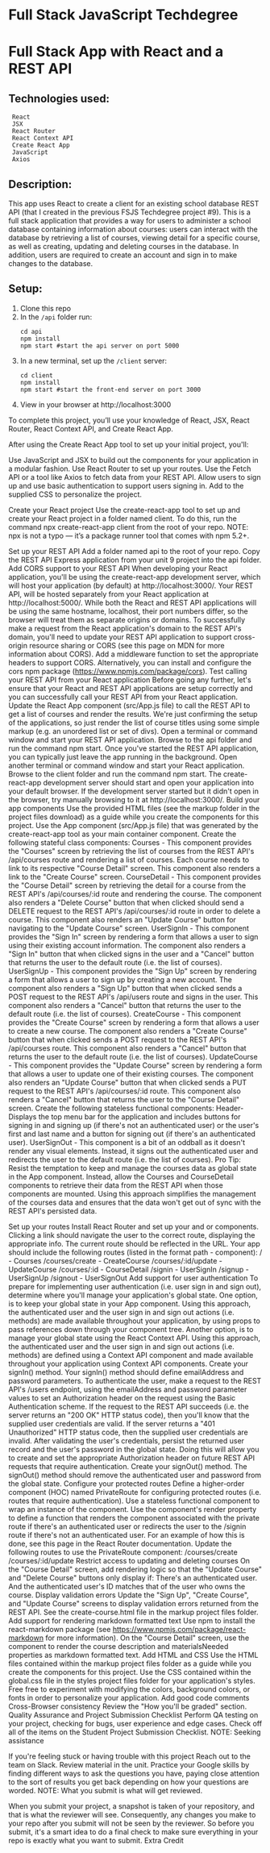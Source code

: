 # Full Stack JavaScript Techdegree
# Full Stack App with React and a REST API

## Technologies used:
     React
     JSX
     React Router
     React Context API
     Create React App
     JavaScript
     Axios

## Description:     
This app uses React to create a client for an existing school database REST API (that I created in the previous FSJS Techdegree project #9). This is a full stack application that provides a way for users to administer a school database containing information about courses: users can interact with the database by retrieving a list of courses, viewing detail for a specific course, as well as creating, updating and deleting courses in the database. In addition, users are required to create an account and sign in to make changes to the database. 

## Setup:
1. Clone this repo 
2. In the `/api` folder run: 
     ```
     cd api
     npm install
     npm start #start the api server on port 5000
     ```
3. In a new terminal, set up the `/client` server: 
     ```
     cd client
     npm install
     npm start #start the front-end server on port 3000
     ```
4. View in your browser at http://localhost:3000 






To complete this project, you’ll use your knowledge of React, JSX, React Router, React Context API, and Create React App.

After using the Create React App tool to set up your initial project, you'll:

Use JavaScript and JSX to build out the components for your application in a modular fashion.
Use React Router to set up your routes.
Use the Fetch API or a tool like Axios to fetch data from your REST API.
Allow users to sign up and use basic authentication to support users signing in.
Add to the supplied CSS to personalize the project.

Create your React project
Use the create-react-app tool to set up and create your React project in a folder named client.
To do this, run the command npx create-react-app client from the root of your repo.
NOTE: npx is not a typo — it’s a package runner tool that comes with npm 5.2+.

Set up your REST API
Add a folder named api to the root of your repo.
Copy the REST API Express application from your unit 9 project into the api folder.
Add CORS support to your REST API
When developing your React application, you'll be using the create-react-app development server, which will host your application (by default) at http://localhost:3000/. Your REST API, will be hosted separately from your React application at http://localhost:5000/. While both the React and REST API applications will be using the same hostname, localhost, their port numbers differ, so the browser will treat them as separate origins or domains.
To successfully make a request from the React application's domain to the REST API's domain, you'll need to update your REST API application to support cross-origin resource sharing or CORS (see this page on MDN for more information about CORS).
Add a middleware function to set the appropriate headers to support CORS.
Alternatively, you can install and configure the cors npm package (https://www.npmjs.com/package/cors).
Test calling your REST API from your React application
Before going any further, let's ensure that your React and REST API applications are setup correctly and you can successfully call your REST API from your React application.
Update the React App component (src/App.js file) to call the REST API to get a list of courses and render the results.
We're just confirming the setup of the applications, so just render the list of course titles using some simple markup (e.g. an unordered list or set of divs).
Open a terminal or command window and start your REST API application.
Browse to the api folder and run the command npm start.
Once you've started the REST API application, you can typically just leave the app running in the background.
Open another terminal or command window and start your React application.
Browse to the client folder and run the command npm start.
The create-react-app development server should start and open your application into your default browser. If the development server started but it didn't open in the browser, try manually browsing to it at http://localhost:3000/.
Build your app components
Use the provided HTML files (see the markup folder in the project files download) as a guide while you create the components for this project.
Use the App component (src/App.js file) that was generated by the create-react-app tool as your main container component.
Create the following stateful class components:
Courses - This component provides the "Courses" screen by retrieving the list of courses from the REST API's /api/courses route and rendering a list of courses. Each course needs to link to its respective "Course Detail" screen. This component also renders a link to the "Create Course" screen.
CourseDetail - This component provides the "Course Detail" screen by retrieving the detail for a course from the REST API's /api/courses/:id route and rendering the course. The component also renders a "Delete Course" button that when clicked should send a DELETE request to the REST API's /api/courses/:id route in order to delete a course. This component also renders an "Update Course" button for navigating to the "Update Course" screen.
UserSignIn - This component provides the "Sign In" screen by rendering a form that allows a user to sign using their existing account information. The component also renders a "Sign In" button that when clicked signs in the user and a "Cancel" button that returns the user to the default route (i.e. the list of courses).
UserSignUp - This component provides the "Sign Up" screen by rendering a form that allows a user to sign up by creating a new account. The component also renders a "Sign Up" button that when clicked sends a POST request to the REST API's /api/users route and signs in the user. This component also renders a "Cancel" button that returns the user to the default route (i.e. the list of courses).
CreateCourse - This component provides the "Create Course" screen by rendering a form that allows a user to create a new course. The component also renders a "Create Course" button that when clicked sends a POST request to the REST API's /api/courses route. This component also renders a "Cancel" button that returns the user to the default route (i.e. the list of courses).
UpdateCourse - This component provides the "Update Course" screen by rendering a form that allows a user to update one of their existing courses. The component also renders an "Update Course" button that when clicked sends a PUT request to the REST API's /api/courses/:id route. This component also renders a "Cancel" button that returns the user to the "Course Detail" screen.
Create the following stateless functional components:
Header- Displays the top menu bar for the application and includes buttons for signing in and signing up (if there's not an authenticated user) or the user's first and last name and a button for signing out (if there's an authenticated user).
UserSignOut - This component is a bit of an oddball as it doesn't render any visual elements. Instead, it signs out the authenticated user and redirects the user to the default route (i.e. the list of courses).
Pro Tip: Resist the temptation to keep and manage the courses data as global state in the App component. Instead, allow the Courses and CourseDetail components to retrieve their data from the REST API when those components are mounted. Using this approach simplifies the management of the courses data and ensures that the data won't get out of sync with the REST API's persisted data.

Set up your routes
Install React Router and set up your <Route> and <Link> or <NavLink> components.
Clicking a link should navigate the user to the correct route, displaying the appropriate info.
The current route should be reflected in the URL.
Your app should include the following routes (listed in the format path - component):
/ - Courses
/courses/create - CreateCourse
/courses/:id/update - UpdateCourse
/courses/:id - CourseDetail
/signin - UserSignIn
/signup - UserSignUp
/signout - UserSignOut
Add support for user authentication
To prepare for implementing user authentication (i.e. user sign in and sign out), determine where you'll manage your application's global state.
One option, is to keep your global state in your App component. Using this approach, the authenticated user and the user sign in and sign out actions (i.e. methods) are made available throughout your application, by using props to pass references down through your component tree.
Another option, is to manage your global state using the React Context API. Using this approach, the authenticated user and the user sign in and sign out actions (i.e. methods) are defined using a Context API <Provider> component and made available throughout your application using Context API <Consumer> components.
Create your signIn() method.
Your signIn() method should define emailAddress and password parameters.
To authenticate the user, make a request to the REST API's /users endpoint, using the emailAddress and password parameter values to set an Authorization header on the request using the Basic Authentication scheme.
If the request to the REST API succeeds (i.e. the server returns an "200 OK" HTTP status code), then you'll know that the supplied user credentials are valid. If the server returns a "401 Unauthorized" HTTP status code, then the supplied user credentials are invalid.
After validating the user's credentials, persist the returned user record and the user's password in the global state. Doing this will allow you to create and set the appropriate Authorization header on future REST API requests that require authentication.
Create your signOut() method.
The signOut() method should remove the authenticated user and password from the global state.
Configure your protected routes
Define a higher-order component (HOC) named PrivateRoute for configuring protected routes (i.e. routes that require authentication).
Use a stateless functional component to wrap an instance of the <Route> component.
Use the <Route> component's render property to define a function that renders the component associated with the private route if there's an authenticated user or redirects the user to the /signin route if there's not an authenticated user.
For an example of how this is done, see this page in the React Router documentation.
Update the following routes to use the PrivateRoute component:
/courses/create
/courses/:id/update
Restrict access to updating and deleting courses
On the "Course Detail" screen, add rendering logic so that the "Update Course" and "Delete Course" buttons only display if:
There's an authenticated user.
And the authenticated user's ID matches that of the user who owns the course.
Display validation errors
Update the "Sign Up", "Create Course", and "Update Course" screens to display validation errors returned from the REST API.
See the create-course.html file in the markup project files folder.
Add support for rendering markdown formatted text
Use npm to install the react-markdown package (see https://www.npmjs.com/package/react-markdown for more information).
On the "Course Detail" screen, use the <ReactMarkdown> component to render the course description and materialsNeeded properties as markdown formatted text.
Add HTML and CSS
Use the HTML files contained within the markup project files folder as a guide while you create the components for this project.
Use the CSS contained within the global.css file in the styles project files folder for your application's styles.
Free free to experiment with modifying the colors, background colors, or fonts in order to personalize your application.
Add good code comments
Cross-Browser consistency
Review the "How you'll be graded" section.
Quality Assurance and Project Submission Checklist
Perform QA testing on your project, checking for bugs, user experience and edge cases.
Check off all of the items on the Student Project Submission Checklist.
NOTE: Seeking assistance

If you're feeling stuck or having trouble with this project
Reach out to the team on Slack.
Review material in the unit.
Practice your Google skills by finding different ways to ask the questions you have, paying close attention to the sort of results you get back depending on how your questions are worded.
NOTE: What you submit is what will get reviewed.

When you submit your project, a snapshot is taken of your repository, and that is what the reviewer will see. Consequently, any changes you make to your repo after you submit will not be seen by the reviewer. So before you submit, it's a smart idea to do a final check to make sure everything in your repo is exactly what you want to submit.
Extra Credit

